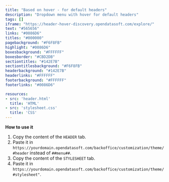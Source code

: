 ```yaml
---
title: "Based on hover - for default headers"
description: "Dropdown menu with hover for default headers"
tags: []
iframe: "https://header-hover-discovery.opendatasoft.com/explore/"
text: "#565656"
links: "#0086D6"
titles: "#000000"
pagebackground: "#F6F8FB"
highlight: "#0086D6"
boxesbackground: "#FFFFFF"
boxesborder: "#CBD2DB"
sectiontitles: "#142E7B"
sectiontitlesbackground: "#F6F8FB"
headerbackground: "#142E7B"
headerlinks: "#FFFFFF"
footerbackground: "#FFFFFF"
footerlinks: "#0086D6"

resources:
- src: 'header.html'
  title: 'HTML'
- src: 'stylesheet.css'
  title: 'CSS'
---
```

**How to use it** 
1. Copy the content of the `HEADER` tab.
2. Paste it in `https://yourdomain.opendatasoft.com/backoffice/customization/theme/#header`  instead of `##menu##`.
3. Copy the content of the `STYLESHEET` tab.
4. Paste it in `https://yourdomain.opendatasoft.com/backoffice/customization/theme/#stylesheet"`.